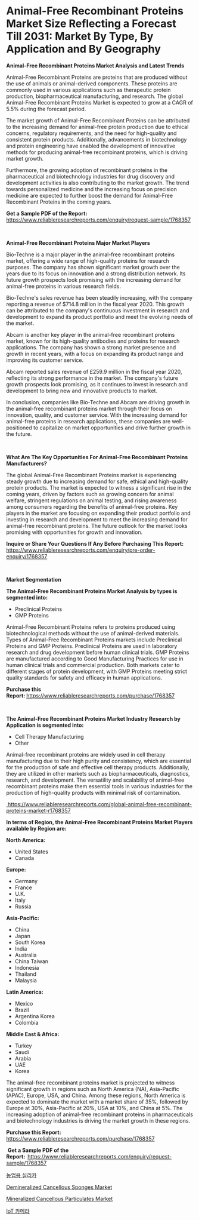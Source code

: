 <p><h1>Animal-Free Recombinant Proteins Market Size Reflecting a Forecast Till 2031: Market By Type, By Application and By Geography</h1></p><p><strong>Animal-Free Recombinant Proteins Market Analysis and Latest Trends</strong></p>
<p><p>Animal-Free Recombinant Proteins are proteins that are produced without the use of animals or animal-derived components. These proteins are commonly used in various applications such as therapeutic protein production, biopharmaceutical manufacturing, and research. The global Animal-Free Recombinant Proteins Market is expected to grow at a CAGR of 5.5% during the forecast period.</p><p>The market growth of Animal-Free Recombinant Proteins can be attributed to the increasing demand for animal-free protein production due to ethical concerns, regulatory requirements, and the need for high-quality and consistent protein products. Additionally, advancements in biotechnology and protein engineering have enabled the development of innovative methods for producing animal-free recombinant proteins, which is driving market growth.</p><p>Furthermore, the growing adoption of recombinant proteins in the pharmaceutical and biotechnology industries for drug discovery and development activities is also contributing to the market growth. The trend towards personalized medicine and the increasing focus on precision medicine are expected to further boost the demand for Animal-Free Recombinant Proteins in the coming years.</p></p>
<p><strong>Get a Sample PDF of the Report:&nbsp;</strong> <a href="https://www.reliableresearchreports.com/enquiry/request-sample/1768357">https://www.reliableresearchreports.com/enquiry/request-sample/1768357</a></p>
<p>&nbsp;</p>
<p><strong>Animal-Free Recombinant Proteins Major Market Players</strong></p>
<p><p>Bio-Techne is a major player in the animal-free recombinant proteins market, offering a wide range of high-quality proteins for research purposes. The company has shown significant market growth over the years due to its focus on innovation and a strong distribution network. Its future growth prospects look promising with the increasing demand for animal-free proteins in various research fields.</p><p>Bio-Techne's sales revenue has been steadily increasing, with the company reporting a revenue of $714.8 million in the fiscal year 2020. This growth can be attributed to the company's continuous investment in research and development to expand its product portfolio and meet the evolving needs of the market.</p><p>Abcam is another key player in the animal-free recombinant proteins market, known for its high-quality antibodies and proteins for research applications. The company has shown a strong market presence and growth in recent years, with a focus on expanding its product range and improving its customer service.</p><p>Abcam reported sales revenue of £259.9 million in the fiscal year 2020, reflecting its strong performance in the market. The company's future growth prospects look promising, as it continues to invest in research and development to bring new and innovative products to market.</p><p>In conclusion, companies like Bio-Techne and Abcam are driving growth in the animal-free recombinant proteins market through their focus on innovation, quality, and customer service. With the increasing demand for animal-free proteins in research applications, these companies are well-positioned to capitalize on market opportunities and drive further growth in the future.</p></p>
<p>&nbsp;</p>
<p><strong>What Are The Key Opportunities For Animal-Free Recombinant Proteins Manufacturers?</strong></p>
<p><p>The global Animal-Free Recombinant Proteins market is experiencing steady growth due to increasing demand for safe, ethical and high-quality protein products. The market is expected to witness a significant rise in the coming years, driven by factors such as growing concern for animal welfare, stringent regulations on animal testing, and rising awareness among consumers regarding the benefits of animal-free proteins. Key players in the market are focusing on expanding their product portfolio and investing in research and development to meet the increasing demand for animal-free recombinant proteins. The future outlook for the market looks promising with opportunities for growth and innovation.</p></p>
<p><strong>Inquire or Share Your Questions If Any Before Purchasing This Report:</strong> <a href="https://www.reliableresearchreports.com/enquiry/pre-order-enquiry/1768357">https://www.reliableresearchreports.com/enquiry/pre-order-enquiry/1768357</a></p>
<p>&nbsp;</p>
<p><strong>Market Segmentation</strong></p>
<p><strong>The Animal-Free Recombinant Proteins Market Analysis by types is segmented into:</strong></p>
<p><ul><li>Preclinical Proteins</li><li>GMP Proteins</li></ul></p>
<p><p>Animal-Free Recombinant Proteins refers to proteins produced using biotechnological methods without the use of animal-derived materials. Types of Animal-Free Recombinant Proteins markets include Preclinical Proteins and GMP Proteins. Preclinical Proteins are used in laboratory research and drug development before human clinical trials. GMP Proteins are manufactured according to Good Manufacturing Practices for use in human clinical trials and commercial production. Both markets cater to different stages of protein development, with GMP Proteins meeting strict quality standards for safety and efficacy in human applications.</p></p>
<p><strong>Purchase this Report:&nbsp;</strong><a href="https://www.reliableresearchreports.com/purchase/1768357">https://www.reliableresearchreports.com/purchase/1768357</a></p>
<p>&nbsp;</p>
<p><strong>The Animal-Free Recombinant Proteins Market Industry Research by Application is segmented into:</strong></p>
<p><ul><li>Cell Therapy Manufacturing</li><li>Other</li></ul></p>
<p><p>Animal-free recombinant proteins are widely used in cell therapy manufacturing due to their high purity and consistency, which are essential for the production of safe and effective cell therapy products. Additionally, they are utilized in other markets such as biopharmaceuticals, diagnostics, research, and development. The versatility and scalability of animal-free recombinant proteins make them essential tools in various industries for the production of high-quality products with minimal risk of contamination.</p></p>
<p><a href="https://www.reliableresearchreports.com/global-animal-free-recombinant-proteins-market-r1768357">&nbsp;https://www.reliableresearchreports.com/global-animal-free-recombinant-proteins-market-r1768357</a></p>
<p><strong>In terms of Region, the Animal-Free Recombinant Proteins Market Players available by Region are:</strong></p>
<p>
    <p> <strong> North America: </strong>
        <ul>
            <li>United States</li>
            <li>Canada</li>
        </ul>
        </p> 
    <p> <strong> Europe: </strong>
        <ul>
            <li>Germany</li>
            <li>France</li>
            <li>U.K.</li>
            <li>Italy</li>
            <li>Russia</li>
        </ul>
        </p> 
    <p> <strong> Asia-Pacific: </strong>
        <ul>
            <li>China</li>
            <li>Japan</li>
            <li>South Korea</li>
            <li>India</li>
            <li>Australia</li>
            <li>China Taiwan</li>
            <li>Indonesia</li>
            <li>Thailand</li>
            <li>Malaysia</li>
        </ul>
        </p> 
    <p> <strong> Latin America: </strong>
        <ul>
            <li>Mexico</li>
            <li>Brazil</li>
            <li>Argentina Korea</li>
            <li>Colombia</li>
        </ul>
        </p> 
    <p> <strong> Middle East & Africa: </strong>
        <ul>
            <li>Turkey</li>
            <li>Saudi</li>
            <li>Arabia</li>
            <li>UAE</li>
            <li>Korea</li>
        </ul>
    </p>
    </p>
<p><p>The animal-free recombinant proteins market is projected to witness significant growth in regions such as North America (NA), Asia-Pacific (APAC), Europe, USA, and China. Among these regions, North America is expected to dominate the market with a market share of 35%, followed by Europe at 30%, Asia-Pacific at 20%, USA at 10%, and China at 5%. The increasing adoption of animal-free recombinant proteins in pharmaceuticals and biotechnology industries is driving the market growth in these regions.</p></p>
<p><strong>Purchase this Report: </strong><a href="https://www.reliableresearchreports.com/purchase/1768357">https://www.reliableresearchreports.com/purchase/1768357</a></p>
<p>&nbsp;<strong>Get a Sample PDF of the Report:&nbsp;&nbsp;</strong><a href="https://www.reliableresearchreports.com/enquiry/request-sample/1768357">https://www.reliableresearchreports.com/enquiry/request-sample/1768357</a></p>
<p><strong></strong></p>
<p><p><a href="https://github.com/valroy852/Market-Research-Report-List-1/blob/main/180627346788.md">농업용 실리카</a></p><p><a href="https://github.com/wusalecollins540tpqoz/Market-Research-Report-List-2/blob/main/demineralized-cancellous-sponges-market.md">Demineralized Cancellous Sponges Market</a></p><p><a href="https://github.com/kathiaseamanalvaradovlprc2h/Market-Research-Report-List-2/blob/main/mineralized-cancellous-particulates-market.md">Mineralized Cancellous Particulates Market</a></p><p><a href="https://github.com/royErdmtyan906778/Market-Research-Report-List-1/blob/main/954181946787.md">IoT 카메라</a></p></p>